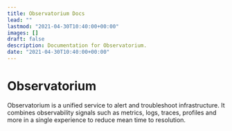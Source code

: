 ```yaml
---
title: Observatorium Docs
lead: ""
lastmod: "2021-04-30T10:40:00+00:00"
images: []
draft: false
description: Documentation for Observatorium.
date: "2021-04-30T10:40:00+00:00"
---
```


# Observatorium

Observatorium is a unified service to alert and troubleshoot infrastructure. It combines observability signals such as metrics, logs, traces, profiles and more in a single experience to reduce mean time to resolution.
